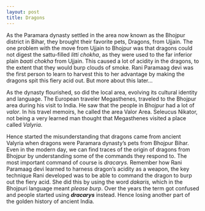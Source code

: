 ```yaml
---
layout: post
title: Dragons
---
```


As the Paramara dynasty settled in the area now known as the Bhojpur district in Bihar, they brought their favorite pets, Dragons, from Ujjain. The one problem with the move from Ujjain to Bhojpur was that dragons could not digest the sattu-filled *litti chokha*, as they were used to the far inferior plain *baati chokha* from Ujjain. This caused a lot of acidity in the dragons, to the extent that they would burp clouds of smoke. Rani Paramaag devi was the first person to learn to harvest this to her advantage by making the dragons spit this fiery acid out. But more about this later…


As the dynasty flourished, so did the local area, evolving its cultural identity and language. The European traveler Megasthenes, traveled to the Bhojpur area during his visit to India. He saw that the people in Bhojpur had a lot of *valor*. In his travel memoirs, he called the area Valor Area. Seleucus Nikator, not being a very learned man thought that Megasthenes visited a place called *Valyria*. 


Hence started the misunderstanding that dragons came from ancient Valyria when dragons were Paramara dynasty’s pets from Bhojpur Bihar. Even in the modern day, we can find traces of the origin of dragons from Bhojpur by understanding some of the commands they respond to. The most important command of course is *dracarys.* Remember how Rani Paramaag devi learned to harness dragon’s acidity as a weapon, the key technique Rani developed was to be able to command the dragon to burp out the fiery acid. She did this by using the word *dakaris,* which in the Bhojpuri language meant *please burp*. Over the years the term got confused and people started using ***dracarys*** instead. Hence losing another part of the golden history of ancient India.
